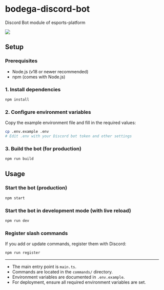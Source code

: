 # bodega-discord-bot
Discord Bot module of esports-platform

<img src="https://img.shields.io/badge/-Railway-0B0D0E?style=flat&logo=railway&logoColor=white"/>

## Setup

### Prerequisites
- Node.js (v18 or newer recommended)
- npm (comes with Node.js)

### 1. Install dependencies
```bash
npm install
```

### 2. Configure environment variables
Copy the example environment file and fill in the required values:
```bash
cp .env.example .env
# Edit .env with your Discord bot token and other settings
```

### 3. Build the bot (for production)
```bash
npm run build
```


## Usage

### Start the bot (production)
```bash
npm start
```

### Start the bot in development mode (with live reload)
```bash
npm run dev
```

### Register slash commands
If you add or update commands, register them with Discord:
```bash
npm run register
```

---

- The main entry point is `main.ts`.
- Commands are located in the `commands/` directory.
- Environment variables are documented in `.env.example`.
- For deployment, ensure all required environment variables are set.

